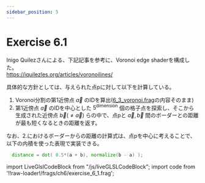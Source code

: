 ```yaml
---
sidebar_position: 5
---
```


# Exercise 6.1

Inigo Quilezさんによる、下記記事を参考に、Voronoi edge shaderを構成した。  
https://iquilezles.org/articles/voronoilines/  

具体的な方針としては、与えられた点pに対して以下を計算している。
1. Voronoi分割の第1近傍点 $\vec{a}$ のIDを算出([6_3_voronoi.frag](./6_3_voronoi.md)の内容そのまま)
2. 第1近傍点 $\vec{a}$ のIDを中心とした $5^{\text{dimension}}$ 個の格子点を探索し、そこから生成された近傍点 $\vec{b}( \neq	\vec{a} )$ らの中で、点pと $\vec{a}, \vec{b}$ 間のボーダーとの距離が最も短くなるときの距離を返す。

なお、2.におけるボーダーからの距離の計算式は、点pを中心に考えることで、以下の内積を使った表現で実装できる。
```glsl
  distance = dot( 0.5*(a + b), normalize(b - a) );
```

import LiveGlslCodeBlock from "/js/liveGLSLCodeBlock";
import code from '!!raw-loader!/frags/ch6/exercise_6_1.frag';

<LiveGlslCodeBlock fragName='exercise_6_1.frag' fragCode={code} />

